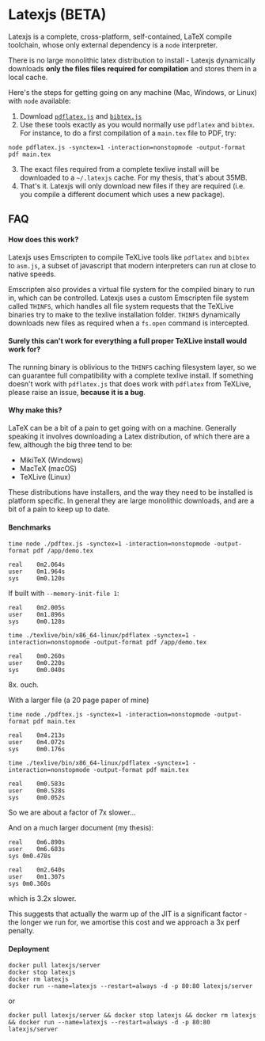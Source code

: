 # Latexjs (BETA)

Latexjs is a complete, cross-platform, self-contained, LaTeX compile toolchain, whose only external dependency is a `node` interpreter.

There is no large monolithic latex distribution to install - Latexjs dynamically downloads **only the files files required for compilation** and stores them in a local cache.

Here's the steps for getting going on any machine (Mac, Windows, or Linux) with `node` available:

1. Download [`pdflatex.js`](http://texlive.latexjs.org/apps/pdflatex.js) and [`bibtex.js`](http://texlive.latexjs.org/apps/bibtex.js)
2. Use these tools exactly as you would normally use `pdflatex` and `bibtex`. For instance, to do a first compilation of a `main.tex` file to PDF, try:
```
node pdflatex.js -synctex=1 -interaction=nonstopmode -output-format pdf main.tex
```
3. The exact files required from a complete texlive install will be downloaded to a `~/.latexjs` cache. For my thesis, that's about 35MB.
4. That's it. Latexjs will only download new files if they are required (i.e. you compile a different document which uses a new package).

## FAQ

#### How does this work?

Latexjs uses Emscripten to compile TeXLive tools like `pdflatex` and `bibtex` to `asm.js`, a subset of javascript that modern interpreters can run at close to native speeds. 

Emscripten also provides a virtual file system for the compiled binary to run in, which can be controlled. Latexjs uses a custom Emscripten file system called `THINFS`, which handles all file system requests that the TeXLive binaries try to make to the texlive installation folder. `THINFS` dynamically downloads new files as required when a `fs.open` command is intercepted.

#### Surely this can't work for everything a full proper TeXLive install would work for?

The running binary is oblivious to the `THINFS` caching filesystem layer, so we can guarantee full compatibility with a complete texlive install. If something doesn't work with `pdflatex.js` that does work with `pdflatex` from TeXLive, please raise an issue, **because it is a bug**.

#### Why make this?

LaTeX can be a bit of a pain to get going with on a machine. Generally speaking it involves downloading a Latex distribution, of which there are a few, although the big three tend to be:

- MikiTeX (Windows)
- MacTeX (macOS)
- TeXLive (Linux)

These distributions have installers, and the way they need to be installed is platform specific. In general they are large monolithic downloads, and are a bit of a pain to keep up to date.



#### Benchmarks

```
time node ./pdftex.js -synctex=1 -interaction=nonstopmode -output-format pdf /app/demo.tex
```

```
real    0m2.064s
user    0m1.964s
sys     0m0.120s
```
If built with `--memory-init-file 1`:
```
real    0m2.005s
user    0m1.896s
sys     0m0.128s
```

```
time ./texlive/bin/x86_64-linux/pdflatex -synctex=1 -interaction=nonstopmode -output-format pdf /app/demo.tex
```
```
real    0m0.260s
user    0m0.220s
sys     0m0.040s
```
8x. ouch.

With a larger file (a 20 page paper of mine)
```
time node ./pdftex.js -synctex=1 -interaction=nonstopmode -output-format pdf main.tex
```
```
real    0m4.213s
user    0m4.072s
sys     0m0.176s
```

```
time ./texlive/bin/x86_64-linux/pdflatex -synctex=1 -interaction=nonstopmode -output-format pdf main.tex
```
```
real    0m0.583s
user    0m0.528s
sys     0m0.052s
```
So we are about a factor of 7x slower...

And on a much larger document (my thesis):

```
real	0m6.890s
user	0m6.683s
sys	0m0.478s
```

```
real	0m2.640s
user	0m1.307s
sys	0m0.360s
```

which is 3.2x slower.

This suggests that actually the warm up of the JIT is a significant factor - the longer we run for, we amortise this cost and we approach a 3x perf penalty.



#### Deployment

```
docker pull latexjs/server
docker stop latexjs
docker rm latexjs
docker run --name=latexjs --restart=always -d -p 80:80 latexjs/server
```
or
```
docker pull latexjs/server && docker stop latexjs && docker rm latexjs && docker run --name=latexjs --restart=always -d -p 80:80 latexjs/server
```
